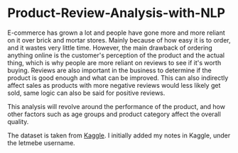 # Product-Review-Analysis-with-NLP

E-commerce has grown a lot and people have gone more and more reliant on it over brick and mortar stores. Mainly because of how easy it is to order, and it wastes very little time. However, the main drawback of ordering anything online is the customer's perception of the product and the actual thing, which is why people are more reliant on reviews to see if it's worth buying. Reviews are also important in the business to determine if the product is good enough and what can be improved. This can also indirectly affect sales as products with more negative reviews would less likely get sold, same logic can also be said for positive reviews.

This analysis will revolve around the performance of the product, and how other factors such as age groups and product category affect the overall quality.

The dataset is taken from [Kaggle](https://www.kaggle.com/nicapotato/womens-ecommerce-clothing-reviews). I initially added my notes in Kaggle, under the letmebe username.
